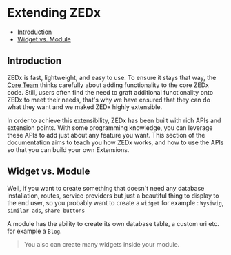# Extending ZEDx

- [Introduction](#introduction)
- [Widget vs. Module](#widget-vs-module)

<a name="introduction"></a>
## Introduction

ZEDx is fast, lightweight, and easy to use. To ensure it stays that way, the [Core Team](https://github.com/zedx/zedx) thinks carefully about adding functionality to the core ZEDx code. Still, users often find the need to graft additional functionality onto ZEDx to meet their needs, that's why we have ensured that they can do what they want and we maked ZEDx highly extensible.

In order to achieve this extensibility, ZEDx has been built with rich APIs and extension points. With some programming knowledge, you can leverage these APIs to add just about any feature you want. This section of the documentation aims to teach you how ZEDx works, and how to use the APIs so that you can build your own Extensions.

<a name="widget-vs-module"></a>
## Widget vs. Module

Well, if you want to create something that doesn't need any database installation, routes, service providers but just a beautiful thing to display to the end user, so you probably want to create a `widget` for example : `Wysiwig`, `similar ads`, `share buttons`

A module has the ability to create its own database table, a custom uri etc. for example a `Blog`.

> You also can create many widgets inside your module.
